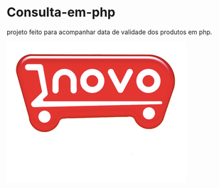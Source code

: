 # Consulta-em-php
projeto feito para acompanhar data de validade dos produtos em php.


<img src=/imagens/ima.png>
